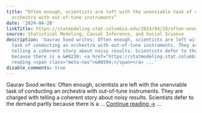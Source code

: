 ```yaml
---
title: “Often enough, scientists are left with the unenviable task of conducting an
  orchestra with out-of-tune instruments”
date: '2024-04-28'
linkTitle: https://statmodeling.stat.columbia.edu/2024/04/28/often-enough-scientists-are-left-with-the-unenviable-task-of-conducting-an-orchestra-with-out-of-tune-instruments/
source: Statistical Modeling, Causal Inference, and Social Science
description: 'Gaurav Sood writes: Often enough, scientists are left with the unenviable
  task of conducting an orchestra with out-of-tune instruments. They are charged with
  telling a coherent story about noisy results. Scientists defer to the demand partly
  because there is a &#8230; <a href="https://statmodeling.stat.columbia.edu/2024/04/28/often-enough-scientists-are-left-with-the-unenviable-task-of-conducting-an-orchestra-with-out-of-tune-instruments/">Continue
  reading <span class="meta-nav">&#8594;</span></a> ...'
disable_comments: true
---
```

Gaurav Sood writes: Often enough, scientists are left with the unenviable task of conducting an orchestra with out-of-tune instruments. They are charged with telling a coherent story about noisy results. Scientists defer to the demand partly because there is a &#8230; <a href="https://statmodeling.stat.columbia.edu/2024/04/28/often-enough-scientists-are-left-with-the-unenviable-task-of-conducting-an-orchestra-with-out-of-tune-instruments/">Continue reading <span class="meta-nav">&#8594;</span></a> ...